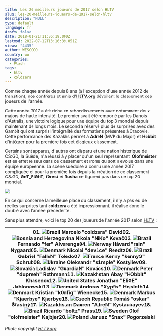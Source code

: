 ```yaml
---
title: Les 20 meilleurs joueurs de 2017 selon HLTV
slug: les-20-meilleurs-joueurs-de-2017-selon-hltv
description: "NULL"
type: default
language: fr
draft: false
date: 2018-01-21T11:56:19.000Z
lastmod: 2022-07-12T13:16:39.051Z
views: "4435"
author: WESCOCO
country: wo
categories:
  - Flash
tags:
  - hltv
  - coldzera
---
```

Comme chaque année depuis 8 ans (à l'exception d'une année 2012 de transition), nos confrères et amis d'**[HLTV.org](https://HLTV.org)** dévoilent le classement des joueurs de l'année. 

Cette année 2017 a été riche en rebondissements avec notamment deux majors de haute intensité. Le premier avait été remporté par les Danois d'Astralis, une victoire logique pour une équipe du top 3 mondial depuis maintenant de longs mois. Le second a réservé plus de surprises avec des Gambit qui ont surpris l'intégralité des formations présentes à Cracovie. Cette performance des Kazakhs permet à **AdreN** (MVP du Major) et **Hobbit** d'intégrer pour la première fois cet élogieux classement.

Certains sont apparus, d'autres ont disparu et une nation historique de CS:GO, la Suède, n'a réussi à y placer qu'un seul représentant. **Olofmeister** est en effet le seul dans ce classement et ironie du sort il évolue dans une équipe européenne. La scène suédoise a connu une année 2017 compliquée et pour la première fois depuis la création de ce classement CS:GO, **GeT\_RiGhT**, **f0rest** et **flusha** ne figurent pas dans ce top 20 mondial.

![](/images/articles/5a6374961246c/images/6M9b2A9nDGG7EX1dlHY6H7YS2ZG0BQpJPzNiK72W.jpeg)

En ce qui concerne la meilleure place du classement, il n'y a pas eu de réelles surprises tant **coldzera** a été impressionnant, il réalise donc le doublé avec l'année précédente.

Sans plus attendre, voici le top 20 des joueurs de l'année 2017 selon [HLTV](https://www.hltv.org/news/22348/top-20-players-of-2017-introduction) :

| 01\. ![Brazil](/images/countries/br.svg)⁠ Marcelo "coldzera" David⁠02\. ![Bosnia and Herzegovina](/images/countries/ba.svg)⁠ Nikola "NiKo" Kovač⁠03\. ![Brazil](/images/countries/br.svg)⁠ Fernando "fer" Alvarenga⁠04\. ![Norway](/images/countries/no.svg)⁠ Håvard "rain" Nygaard⁠05\. ![Denmark](/images/countries/dk.svg)⁠ Nicolai "dev1ce" Reedtz⁠06\. ![Brazil](/images/countries/br.svg)⁠ Gabriel "FalleN" Toledo⁠07\. ![France](/images/countries/fr.svg)⁠ Kenny "kennyS" Schrub⁠08\. ![Ukraine](/images/countries/ua.svg)⁠ Oleksandr "s1mple" Kostyliev⁠09\. ![Slovakia](/images/countries/sk.svg)⁠ Ladislav "GuardiaN" Kovács⁠10\. ![Denmark](/images/countries/dk.svg)⁠ Peter "dupreeh" Rothmann⁠11\. ![Kazakhstan](/images/countries/kz.svg)⁠ Abay "HObbit" Khasenov⁠12\. ![United States](/images/countries/us.svg)⁠ Jonathan "EliGE" Jablonowski⁠13\. ![Denmark](/images/countries/dk.svg)⁠ Andreas "Xyp9x" Højsleth⁠14\. ![Denmark](/images/countries/dk.svg)⁠ Kristian "k0nfig" Wienecke⁠15\. ![Denmark](/images/countries/dk.svg)⁠ Markus "Kjaerbye" Kjærbye⁠16\. ![Czech Republic](/images/countries/cz.svg)⁠ Tomáš "oskar" Šťastný⁠17\. ![Kazakhstan](/images/countries/kz.svg)⁠ Dauren "AdreN" Kystaubayev⁠18\. ![Brazil](/images/countries/br.svg)⁠ Ricardo "boltz" Prass⁠19\. ![Sweden](/images/countries/se.svg)⁠ Olof "olofmeister" Kajbjer⁠20\. ![Poland](/images/countries/pl.svg)⁠ Janusz "Snax" Pogorzelski⁠ |
| ---------------------------------------------------------------------------------------------------------------------------------------------------------------------------------------------------------------------------------------------------------------------------------------------------------------------------------------------------------------------------------------------------------------------------------------------------------------------------------------------------------------------------------------------------------------------------------------------------------------------------------------------------------------------------------------------------------------------------------------------------------------------------------------------------------------------------------------------------------------------------------------------------------------------------------------------------------------------------------------------------------------------------------------------------------------------------------------------------------------------------------------------------------------------------------------------------------------------------------------------------------------------------------------------------------------------------------------------------------------------------------------------------------------------------------------- |

  
_Photo copyright [](https://flickshot.fr/fr/bondik-de-nouveau-titulaire-chez-hellraisers/HLTV.org)[HLTV.org](https://HLTV.org)_
